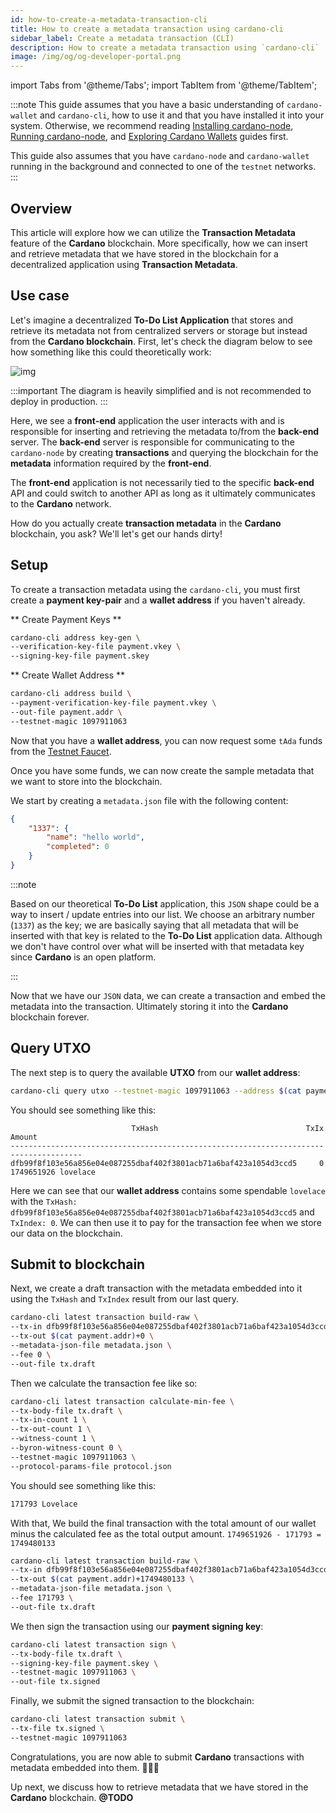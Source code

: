 ```yaml
---
id: how-to-create-a-metadata-transaction-cli
title: How to create a metadata transaction using cardano-cli
sidebar_label: Create a metadata transaction (CLI)
description: How to create a metadata transaction using `cardano-cli`
image: /img/og/og-developer-portal.png
---
```

import Tabs from '@theme/Tabs';
import TabItem from '@theme/TabItem';

:::note
This guide assumes that you have a basic understanding of `cardano-wallet` and `cardano-cli`, how to use it and that you have installed it into your system. Otherwise, we recommend reading [Installing cardano-node](docs/get-started/cardano-node/installing-cardano-node.md), [Running cardano-node](docs/get-started/cardano-node/running-cardano.md), and [Exploring Cardano Wallets](../integrate-cardano/creating-wallet-faucet) guides first.

This guide also assumes that you have `cardano-node` and `cardano-wallet` running in the background and connected to one of the `testnet` networks.
:::

## Overview 

This article will explore how we can utilize the **Transaction Metadata** feature of the **Cardano** blockchain. More specifically, how we can insert and retrieve metadata that we have stored in the blockchain for a decentralized application using **Transaction Metadata**.

## Use case

Let's imagine a decentralized **To-Do List Application** that stores and retrieve its metadata not from centralized servers or storage but instead from the **Cardano blockchain**. First, let's check the diagram below to see how something like this could theoretically work:

![img](../../static/img/tx-meta-data/todo-list-app.png)

:::important
The diagram is heavily simplified and is not recommended to deploy in production.
:::

Here, we see a **front-end** application the user interacts with and is responsible for inserting and retrieving the metadata to/from the **back-end** server. The **back-end** server is responsible for communicating to the `cardano-node` by creating **transactions** and querying the blockchain for the **metadata** information required by the **front-end**.

The **front-end** application is not necessarily tied to the specific **back-end** API and could switch to another API as long as it ultimately communicates to the **Cardano** network.

How do you actually create **transaction metadata** in the **Cardano** blockchain, you ask? We'll let's get our hands dirty!

## Setup

To create a transaction metadata using the `cardano-cli`, you must first create a **payment key-pair** and a **wallet address** if you haven't already.

** Create Payment Keys **

```bash
cardano-cli address key-gen \
--verification-key-file payment.vkey \
--signing-key-file payment.skey
```

** Create Wallet Address **

```bash
cardano-cli address build \
--payment-verification-key-file payment.vkey \
--out-file payment.addr \
--testnet-magic 1097911063
```

Now that you have a **wallet address**, you can now request some `tAda` funds from the [Testnet Faucet](../../docs/integrate-cardano/testnet-faucet). 

Once you have some funds, we can now create the sample metadata that we want to store into the blockchain.

We start by creating a `metadata.json` file with the following content:

```json
{
    "1337": {
        "name": "hello world",
        "completed": 0
    }
}
```

:::note

Based on our theoretical **To-Do List** application, this `JSON` shape could be a way to insert / update entries into our list. We choose an arbitrary number (`1337`) as the key; we are basically saying that all metadata that will be inserted with that key is related to the **To-Do List** application data. Although we don't have control over what will be inserted with that metadata key since **Cardano** is an open platform.

:::

Now that we have our `JSON` data, we can create a transaction and embed the metadata into the transaction. Ultimately storing it into the **Cardano** blockchain forever.

## Query UTXO

The next step is to query the available **UTXO** from our **wallet address**:

```bash
cardano-cli query utxo --testnet-magic 1097911063 --address $(cat payment.addr)
```

You should see something like this:

```
                           TxHash                                 TxIx        Amount
--------------------------------------------------------------------------------------
dfb99f8f103e56a856e04e087255dbaf402f3801acb71a6baf423a1054d3ccd5     0        1749651926 lovelace
```

Here we can see that our **wallet address** contains some spendable `lovelace` with the `TxHash: dfb99f8f103e56a856e04e087255dbaf402f3801acb71a6baf423a1054d3ccd5` and `TxIndex: 0`. We can then use it to pay for the transaction fee when we store our data on the blockchain.

## Submit to blockchain

Next, we create a draft transaction with the metadata embedded into it using the `TxHash` and `TxIndex` result from our last query.

```bash {2}
cardano-cli latest transaction build-raw \
--tx-in dfb99f8f103e56a856e04e087255dbaf402f3801acb71a6baf423a1054d3ccd5#0 \
--tx-out $(cat payment.addr)+0 \
--metadata-json-file metadata.json \
--fee 0 \
--out-file tx.draft
```

Then we calculate the transaction fee like so:

```bash
cardano-cli latest transaction calculate-min-fee \
--tx-body-file tx.draft \
--tx-in-count 1 \
--tx-out-count 1 \
--witness-count 1 \
--byron-witness-count 0 \
--testnet-magic 1097911063 \
--protocol-params-file protocol.json
```

You should see something like this:

```bash
171793 Lovelace
```

With that, We build the final transaction with the total amount of our wallet minus the calculated fee as the total output amount. `1749651926 - 171793 = 1749480133`

```bash {3}
cardano-cli latest transaction build-raw \
--tx-in dfb99f8f103e56a856e04e087255dbaf402f3801acb71a6baf423a1054d3ccd5#0 \
--tx-out $(cat payment.addr)+1749480133 \
--metadata-json-file metadata.json \
--fee 171793 \
--out-file tx.draft
```

We then sign the transaction using our **payment signing key**:

```bash
cardano-cli latest transaction sign \             
--tx-body-file tx.draft \
--signing-key-file payment.skey \
--testnet-magic 1097911063 \
--out-file tx.signed 
```

Finally, we submit the signed transaction to the blockchain:


```bash
cardano-cli latest transaction submit \
--tx-file tx.signed \    
--testnet-magic 1097911063
```

Congratulations, you are now able to submit **Cardano** transactions with metadata embedded into them. 🎉🎉🎉

Up next, we discuss how to retrieve metadata that we have stored in the **Cardano** blockchain. **@TODO**
